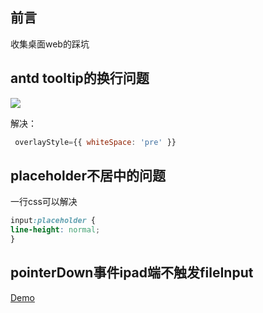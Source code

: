 ## 前言

收集桌面web的踩坑

## antd tooltip的换行问题
![](https://cdn.jsdelivr.net/gh/chenxiaoyao6228/cloudimg@main/2023/antd-tooltip.png)

解决： 
```jsx
 overlayStyle={{ whiteSpace: 'pre' }}
```


## placeholder不居中的问题

一行css可以解决
```css
input:placeholder {
line-height: normal; 
}
```

## pointerDown事件ipad端不触发fileInput
[Demo](./_demo/pointer-down-input-file/)